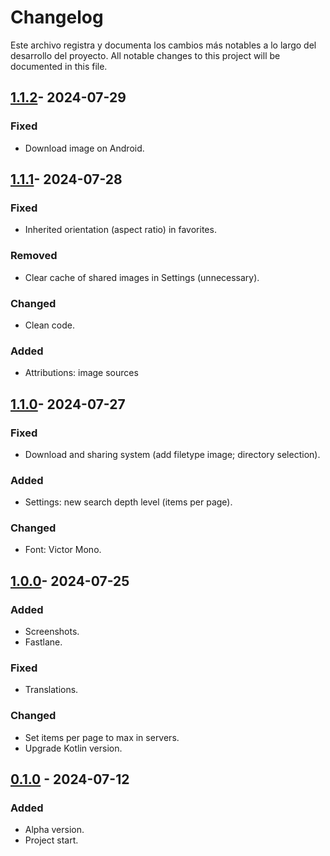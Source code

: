 # Changelog

Este archivo registra y documenta los cambios más notables a lo largo del desarrollo del proyecto.
All notable changes to this project will be documented in this file.

## [1.1.2]- 2024-07-29

### Fixed

- Download image on Android.

## [1.1.1]- 2024-07-28

### Fixed

- Inherited orientation (aspect ratio) in favorites.

### Removed

- Clear cache of shared images in Settings (unnecessary).

### Changed

- Clean code.

### Added

- Attributions: image sources

## [1.1.0]- 2024-07-27

### Fixed

- Download and sharing system (add filetype image; directory selection).

### Added

- Settings: new search depth level (items per page).

### Changed

- Font: Victor Mono.

## [1.0.0]- 2024-07-25

### Added

- Screenshots.
- Fastlane.

### Fixed

- Translations.

### Changed

- Set items per page to max in servers.
- Upgrade Kotlin version.

## [0.1.0] - 2024-07-12

### Added

- Alpha version.
- Project start.

[1.1.2]: https://github.com/Webierta/phototook/compare/v1.1.1...v1.1.2
[1.1.1]: https://github.com/Webierta/phototook/compare/v1.1.0...v1.1.1
[1.1.0]: https://github.com/Webierta/phototook/compare/v1.0.0...v1.1.0
[1.0.0]: https://github.com/Webierta/phototook/compare/v0.1.0...v1.0.0
[0.1.0]: https://github.com/Webierta/phototook/releases/tag/v0.1.0

